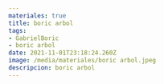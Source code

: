 ```yaml
---
materiales: true
title: boric arbol
tags:
- GabrielBoric
- boric arbol
date: 2021-11-01T23:18:24.260Z
image: /media/materiales/boric arbol.jpeg
descripcion: boric arbol
---
```

